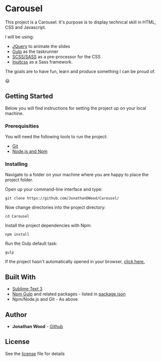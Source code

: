 # Carousel
This project is a Carousel. It's purpose is to display technical skill in HTML, CSS and Javascript.

I will be using:
* [JQuery](http://api.jquery.com/) to animate the slides
* [Gulp](http://gulpjs.com/) as the taskrunner
* [SCSS/SASS](http://sass-lang.com/) as a pre-processor for the CSS
* [Inuitcss](https://github.com/inuitcss/inuitcss) as a Sass framework.

The goals are to have fun, learn and produce something I can be proud of.

:smiley:

## Getting Started
Below you will find instructions for setting the project up on your local machine.

### Prerequisities
You will need the following tools to run the project:
* [Git](https://git-scm.com/book/en/v2/Getting-Started-Installing-Git)
* [Node.js and Npm](https://nodejs.org/en/download/)

### Installing
Navigate to a folder on your machine where you are happy to place the project folder.

Open up your command-line interface and type:
```
git clone https://github.com/JonathanDWood/Carousel/
```
Now change directories into the project directory:
```
cd Carousel
```
Install the project dependencies with Npm:
```
npm install
```
Run the Gulp default task:
```
gulp
```
If the project hasn't automatically opened in your browser, [click here.](http://localhost:3000)

## Built With
* [Sublime Text 3](https://www.sublimetext.com/3)
* [Npm Gulp](https://www.npmjs.com/package/gulp) and related packages - listed in [package.json](package.json)
* Npm/Node.js and Git - As above

## Author
* **Jonathan Wood** - [Github](https://github.com/JonathanDWood/)

## License
See the [license](LICENSE) file for details
